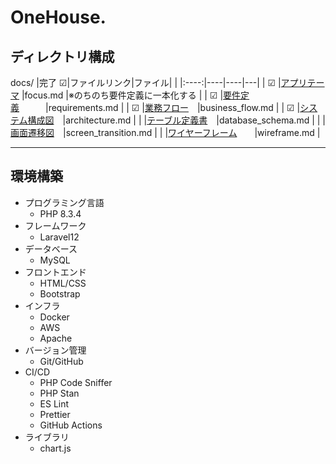 # OneHouse.

## ディレクトリ構成

docs/
|完了 ☑|ファイルリンク|ファイル| |
|:----:|----|----|---|
| ☑ |[アプリテーマ](docs/focus.md) |focus.md |※のちのち要件定義に一本化する |
| ☑ |[要件定義](docs/requirements.md)　　　|requirements.md |
| ☑ |[業務フロー](docs/business_flow.md)　|business_flow.md |
| ☑ |[システム構成図](docs/architecture.md)　|architecture.md |
| |[テーブル定義書](docs/database_schema.md)　|database_schema.md |
| |[画面遷移図](docs/screen_transition.md)　|screen_transition.md |
| |[ワイヤーフレーム](docs/wireframe.md)　　|wireframe.md |

---

## 環境構築

- プログラミング言語
  - PHP 8.3.4
- フレームワーク
  - Laravel12
- データベース
  - MySQL
- フロントエンド
  - HTML/CSS
  - Bootstrap
- インフラ
  - Docker
  - AWS
  - Apache
- バージョン管理
  - Git/GitHub
- CI/CD
  - PHP Code Sniffer
  - PHP Stan
  - ES Lint
  - Prettier
  - GitHub Actions
- ライブラリ
  - chart.js
